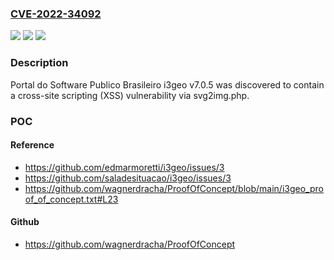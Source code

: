 ### [CVE-2022-34092](https://cve.mitre.org/cgi-bin/cvename.cgi?name=CVE-2022-34092)
![](https://img.shields.io/static/v1?label=Product&message=n%2Fa&color=blue)
![](https://img.shields.io/static/v1?label=Version&message=n%2Fa&color=blue)
![](https://img.shields.io/static/v1?label=Vulnerability&message=n%2Fa&color=brighgreen)

### Description

Portal do Software Publico Brasileiro i3geo v7.0.5 was discovered to contain a cross-site scripting (XSS) vulnerability via svg2img.php.

### POC

#### Reference
- https://github.com/edmarmoretti/i3geo/issues/3
- https://github.com/saladesituacao/i3geo/issues/3
- https://github.com/wagnerdracha/ProofOfConcept/blob/main/i3geo_proof_of_concept.txt#L23

#### Github
- https://github.com/wagnerdracha/ProofOfConcept

